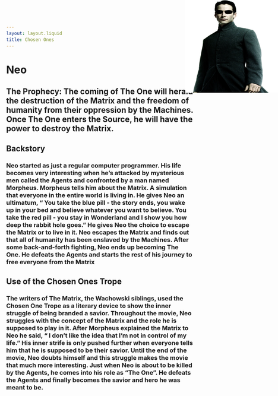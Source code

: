 ```yaml
---
layout: layout.liquid
title: Chosen Ones
---
```

<img src="/images/Neo.png" alt="Description" height="250" width=" 250" style="position: absolute; right: 0; top: 0;"></img>

#  **Neo**
## The Prophecy: The coming of The One will herald the destruction of the Matrix and the freedom of humanity from their oppression by the Machines. Once The One enters the Source, he will have the power to destroy the Matrix. ##

## Backstory ##

### Neo started as just a regular computer programmer. His life becomes very interesting when he’s attacked by mysterious men called the Agents and confronted by a man named Morpheus. Morpheus tells him about the Matrix. A simulation that everyone in the entire world is living in. He gives Neo an ultimatum, “ You take the blue pill - the story ends, you wake up in your bed and believe whatever you want to believe. You take the red pill - you stay in Wonderland and I show you how deep the rabbit hole goes.” He gives Neo the choice to escape the Matrix or to live in it. Neo escapes the Matrix and finds out that all of humanity has been enslaved by the Machines. After some back-and-forth fighting, Neo ends up becoming The One. He defeats the Agents and starts the rest of his journey to free everyone from the Matrix ###

## Use of the Chosen Ones Trope ##

### The writers of The Matrix, the Wachowski siblings, used the Chosen One Trope as a literary device to show the inner struggle of being branded a savior. Throughout the movie, Neo struggles with the concept of the Matrix and the role he is supposed to play in it. After Morpheus explained the Matrix to Neo he said, “ I don’t like the idea that I’m not in control of my life.” His inner strife is only pushed further when everyone tells him that he is supposed to be their savior. Until the end of the movie, Neo doubts himself and this struggle makes the movie that much more interesting. Just when Neo is about to be killed by the Agents, he comes into his role as “The One”. He defeats the Agents and finally becomes the savior and hero he was meant to be. ###
